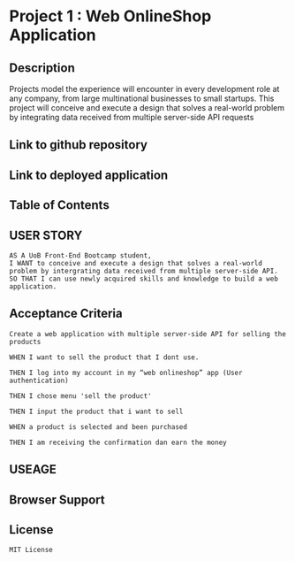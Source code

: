 # Project 1 : Web OnlineShop Application

## Description 
Projects model the experience will encounter in every development role at any company, from large multinational businesses to small startups. 
This project will conceive and execute a design that solves a real-world problem by integrating data received from multiple server-side API requests

## Link to github repository

## Link to deployed application

## Table of Contents

## USER STORY

    AS A UoB Front-End Bootcamp student,
    I WANT to conceive and execute a design that solves a real-world problem by intergrating data received from multiple server-side API.
    SO THAT I can use newly acquired skills and knowledge to build a web application.

## Acceptance Criteria
    Create a web application with multiple server-side API for selling the products
    
    WHEN I want to sell the product that I dont use.

    THEN I log into my account in my “web onlineshop” app (User authentication)

    THEN I chose menu 'sell the product'

    THEN I input the product that i want to sell

    WHEN a product is selected and been purchased

    THEN I am receiving the confirmation dan earn the money


## USEAGE

## Browser Support

## License
    MIT License





